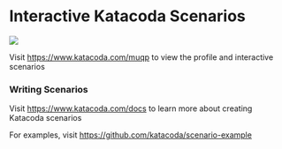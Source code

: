 # Interactive Katacoda Scenarios

[![](http://shields.katacoda.com/katacoda/muqp/count.svg)](https://www.katacoda.com/muqp "Get your profile on Katacoda.com")

Visit https://www.katacoda.com/muqp to view the profile and interactive scenarios

### Writing Scenarios
Visit https://www.katacoda.com/docs to learn more about creating Katacoda scenarios

For examples, visit https://github.com/katacoda/scenario-example
